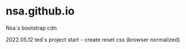 # nsa.github.io
Nsa`s bootstrap cdn 

2022.05.12
    ted`s project start
        - create reset css (browser normalized)